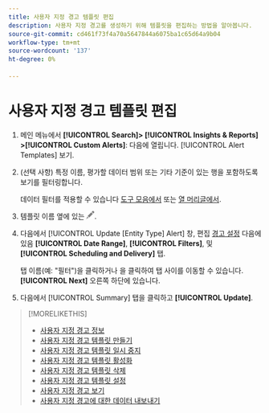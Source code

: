 ```yaml
---
title: 사용자 지정 경고 템플릿 편집
description: 사용자 지정 경고를 생성하기 위해 템플릿을 편집하는 방법을 알아봅니다.
source-git-commit: cd461f73f4a70a5647844a6075ba1c65d64a9b04
workflow-type: tm+mt
source-wordcount: '137'
ht-degree: 0%

---
```


# 사용자 지정 경고 템플릿 편집

1. 메인 메뉴에서 **[!UICONTROL Search]> [!UICONTROL Insights & Reports] >[!UICONTROL Custom Alerts]**: 다음에 열립니다. [!UICONTROL Alert Templates] 보기.

1. (선택 사항) 특정 이름, 평가할 데이터 범위 또는 기타 기준이 있는 행을 포함하도록 보기를 필터링합니다.

   데이터 필터를 적용할 수 있습니다 [도구 모음에서](/help/search-social-commerce/common-tasks/data-views/ad-hoc-settings/column-filter-apply-from-toolbar.md) 또는 [열 머리글에서](/help/search-social-commerce/common-tasks/data-views/ad-hoc-settings/column-filter-apply-from-column-heading.md).

1. 템플릿 이름 옆에 있는 ![편집](/help/search-social-commerce/assets/edit.png "편집").

1. 다음에서 [!UICONTROL Update \[Entity Type\] Alert] 창, 편집 [경고 설정](alert-template-settings.md) 다음에 있음 **[!UICONTROL Date Range]**, **[!UICONTROL Filters]**, 및 **[!UICONTROL Scheduling and Delivery]** 탭.

   탭 이름(예: &quot;필터&quot;)을 클릭하거나 을 클릭하여 탭 사이를 이동할 수 있습니다. **[!UICONTROL Next]** 오른쪽 하단에 있습니다.

1. 다음에서 [!UICONTROL Summary] 탭을 클릭하고 **[!UICONTROL Update]**.

>[!MORELIKETHIS]
>
>* [사용자 지정 경고 정보](alert-about.md)
>* [사용자 지정 경고 템플릿 만들기](alert-template-create.md)
>* [사용자 지정 경고 템플릿 일시 중지](alert-template-pause.md)
>* [사용자 지정 경고 템플릿 활성화](alert-template-activate.md)
>* [사용자 지정 경고 템플릿 삭제](alert-template-delete.md)
>* [사용자 지정 경고 템플릿 설정](alert-template-settings.md)
>* [사용자 지정 경고 보기](alert-view.md)
>* [사용자 지정 경고에 대한 데이터 내보내기](alert-export-data.md)

